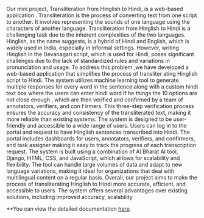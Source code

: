  Our mini project, Transliteration from Hinglish to Hindi, is a web-based appilcation .
 Transliteration is the process of converting text from one script to another. It involves representing the sounds
 of one language using the characters of another language. Transliteration from Hinglish to Hindi is a challenging
 task due to the inherent complexities of the two languages. Hinglish, as the name suggests, is a hybrid of Hindi
 and English, which is widely used in India, especially in informal settings. However, writing Hinglish in the
 Devanagari script, which is used for Hindi, poses significant challenges due to the lack of standardized rules and
 variations in pronunciation and usage.
 To address this problem ,we have developed a web-based application that simplifies the process of transliter
ating Hinglish script to Hindi. The system utilizes machine learning tool to generate multiple responses for every
 word in the sentence along with a custom hindi text box where the users can enter hindi word if he things the 10
 options are not close enough , which are then verified and confirmed by a team of annotators, verifiers, and con
f
 irmers. This three-step verification process ensures the accuracy and consistency of the transliterated text, making
 it more reliable than existing systems.
 The system is designed to be user-friendly and accessible to a wide range of users. Users can log in to the
 portal and request to have Hinglish sentences transcribed into Hindi. The portal includes dashboards for users,
 annotators, verifiers, and confirmers, and task assigner making it easy to track the progress of each transcription
 request.
 The system is built using a combination of AI Bharat AI tool, Django, HTML, CSS, and JavaScript, which al
lows for scalability and flexibility. The tool can handle large volumes of data and adapt to new language variations,
 making it ideal for organizations that deal with multilingual content on a regular basis.
 Overall, our project aims to make the process of transliterating Hinglish to Hindi more accurate, efficient, and
 accessible to users. The system offers several advantages over existing solutions, including improved accuracy,
 scalability


**You can view the detailed documentation [here](https://github.com/sivamani121/Sulekh-Transcription-Wizard/blob/main/project%20report.pdf).
